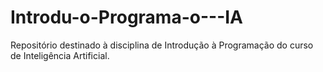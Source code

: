 # Introdu-o-Programa-o---IA
Repositório destinado à disciplina de Introdução à Programação do curso de Inteligência Artificial.
